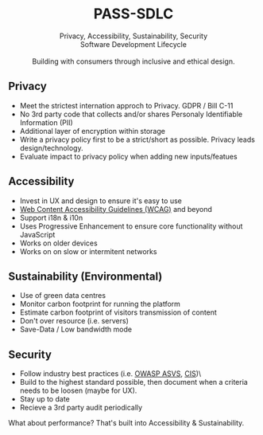 <div align="center">
  <h1>PASS-SDLC</h1>
  Privacy, Accessibility, Sustainability, Security<br/>Software Development Lifecycle<br/><br/>
  Building with consumers through inclusive and ethical design.
</div>

## Privacy
- Meet the strictest internation approch to Privacy. GDPR / Bill C-11
- No 3rd party code that collects and/or shares Personaly Identifiable Information (PII)
- Additional layer of encryption within storage
- Write a privacy policy first to be a strict/short as possible. Privacy leads design/technology.
- Evaluate impact to privacy policy when adding new inputs/featues

## Accessibility
- Invest in UX and design to ensure it's easy to use
- [Web Content Accessibility Guidelines (WCAG)](https://www.w3.org/WAI/standards-guidelines/wcag/) and beyond
- Support i18n & i10n
- Uses Progressive Enhancement to ensure core functionality without JavaScript
- Works on older devices
- Works on on slow or intermitent networks

## Sustainability (Environmental)
- Use of green data centres
- Monitor carbon footprint for running the platform
- Estimate carbon footprint of visitors transmission of content
- Don't over resource (i.e. servers)
- Save-Data / Low bandwidth mode

## Security
- Follow industry best practices (i.e. [OWASP ASVS](https://github.com/OWASP/ASVS), [CIS](https://www.cisecurity.org))\
- Build to the highest standard possible, then document when a criteria needs to be loosen (maybe for UX). 
- Stay up to date
- Recieve a 3rd party audit periodically

What about performance? That's built into Accessibility & Sustainability.
